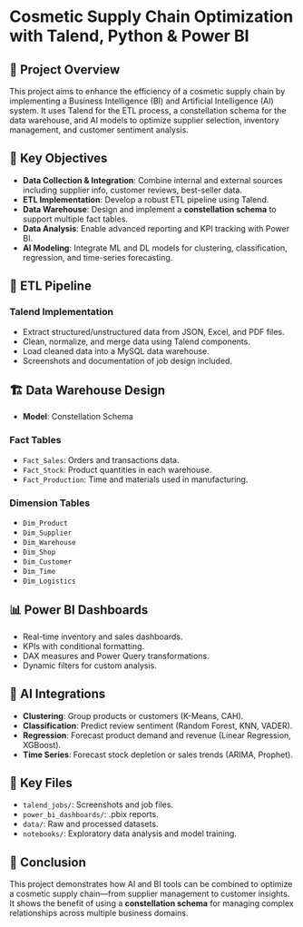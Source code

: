 # Cosmetic Supply Chain Optimization with Talend, Python & Power BI

## 🧴 Project Overview
This project aims to enhance the efficiency of a cosmetic supply chain by implementing a Business Intelligence (BI) and Artificial Intelligence (AI) system. It uses Talend for the ETL process, a constellation schema for the data warehouse, and AI models to optimize supplier selection, inventory management, and customer sentiment analysis.

## 🎯 Key Objectives
- **Data Collection & Integration**: Combine internal and external sources including supplier info, customer reviews, best-seller data.
- **ETL Implementation**: Develop a robust ETL pipeline using Talend.
- **Data Warehouse**: Design and implement a **constellation schema** to support multiple fact tables.
- **Data Analysis**: Enable advanced reporting and KPI tracking with Power BI.
- **AI Modeling**: Integrate ML and DL models for clustering, classification, regression, and time-series forecasting.

## 🔄 ETL Pipeline

### Talend Implementation
- Extract structured/unstructured data from JSON, Excel, and PDF files.
- Clean, normalize, and merge data using Talend components.
- Load cleaned data into a MySQL data warehouse.
- Screenshots and documentation of job design included.

## 🏗️ Data Warehouse Design
- **Model**: Constellation Schema

### Fact Tables
- `Fact_Sales`: Orders and transactions data.
- `Fact_Stock`: Product quantities in each warehouse.
- `Fact_Production`: Time and materials used in manufacturing.

### Dimension Tables
- `Dim_Product`
- `Dim_Supplier`
- `Dim_Warehouse`
- `Dim_Shop`
- `Dim_Customer`
- `Dim_Time`
- `Dim_Logistics`

## 📊 Power BI Dashboards
- Real-time inventory and sales dashboards.
- KPIs with conditional formatting.
- DAX measures and Power Query transformations.
- Dynamic filters for custom analysis.

## 🤖 AI Integrations
- **Clustering**: Group products or customers (K-Means, CAH).
- **Classification**: Predict review sentiment (Random Forest, KNN, VADER).
- **Regression**: Forecast product demand and revenue (Linear Regression, XGBoost).
- **Time Series**: Forecast stock depletion or sales trends (ARIMA, Prophet).

## 📂 Key Files
- `talend_jobs/`: Screenshots and job files.
- `power_bi_dashboards/`: .pbix reports.
- `data/`: Raw and processed datasets.
- `notebooks/`: Exploratory data analysis and model training.

## 🧠 Conclusion
This project demonstrates how AI and BI tools can be combined to optimize a cosmetic supply chain—from supplier management to customer insights. It shows the benefit of using a **constellation schema** for managing complex relationships across multiple business domains.


